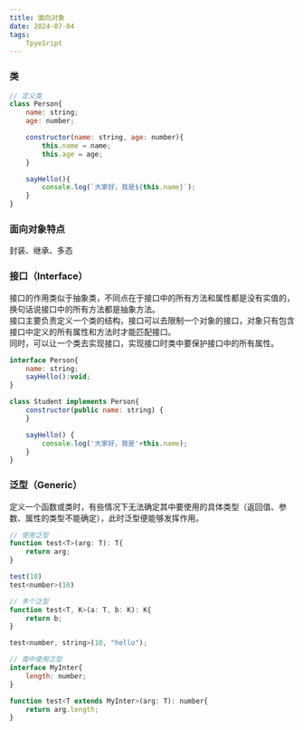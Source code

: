 ```yaml
---
title: 面向对象
date: 2024-07-04
tags:
    TpyeSript
---
```


### 类
```javascript
// 定义类
class Person{
    name: string;
    age: number;

    constructor(name: string, age: number){
        this.name = name;
        this.age = age;
    }

    sayHello(){
        console.log(`大家好，我是${this.name}`);
    }
}
```

### 面向对象特点
封装、继承、多态

### 接口（Interface）
接口的作用类似于抽象类，不同点在于接口中的所有方法和属性都是没有实值的，换句话说接口中的所有方法都是抽象方法。  
接口主要负责定义一个类的结构，接口可以去限制一个对象的接口，对象只有包含接口中定义的所有属性和方法时才能匹配接口。  
同时，可以让一个类去实现接口，实现接口时类中要保护接口中的所有属性。

```javascript
interface Person{
    name: string;
    sayHello():void;
}

class Student implements Person{
    constructor(public name: string) {
    }

    sayHello() {
        console.log('大家好，我是'+this.name);
    }
}
```

### 泛型（Generic）
定义一个函数或类时，有些情况下无法确定其中要使用的具体类型（返回值、参数、属性的类型不能确定），此时泛型便能够发挥作用。  

```javascript
// 使用泛型
function test<T>(arg: T): T{
	return arg;
}

test(10)
test<number>(10)

// 多个泛型
function test<T, K>(a: T, b: K): K{
    return b;
}

test<number, string>(10, "hello");

// 类中使用泛型
interface MyInter{
    length: number;
}

function test<T extends MyInter>(arg: T): number{
    return arg.length;
}
```